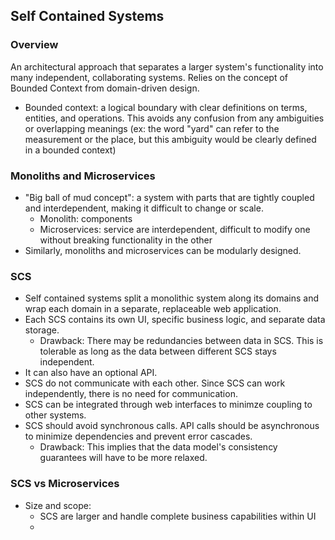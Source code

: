 ## Self Contained Systems
### Overview
An architectural approach that separates a larger system's functionality into many independent, collaborating systems. Relies on the concept of Bounded Context from domain-driven design.
* Bounded context: a logical boundary with clear definitions on terms, entities, and operations. This avoids any confusion from any ambiguities or overlapping meanings (ex: the word "yard" can refer to the measurement or the place, but this ambiguity would be clearly defined in a bounded context)


### Monoliths and Microservices
* "Big ball of mud concept": a system with parts that are tightly coupled and interdependent, making it difficult to change or scale.
  * Monolith: components 
  * Microservices: service are interdependent, difficult to modify one without breaking functionality in the other
* Similarly, monoliths and microservices can be modularly designed.


### SCS 
* Self contained systems split a monolithic system along its domains and wrap each domain in a separate, replaceable web application. 
* Each SCS contains its own UI, specific business logic, and separate data storage. 
  * Drawback: There may be redundancies between data in SCS. This is tolerable as long as the data between different SCS stays independent.
* It can also have an optional API.
* SCS do not communicate with each other. Since SCS can work independently, there is no need for communication.
* SCS can be integrated through web interfaces to minimze coupling to other systems.
* SCS should avoid synchronous calls. API calls should be asynchronous to minimize dependencies and prevent error cascades.
  * Drawback: This implies that the data model's consistency guarantees will have to be more relaxed.

### SCS vs Microservices
* Size and scope:
  * SCS are larger and handle complete business capabilities within UI
  * 
